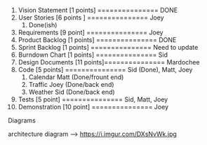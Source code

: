 1. Vision Statement [1 points] =============== DONE
2. User Stories [6 points ] 	=============== Joey
	1. Done(ish)
3. Requirements [9 point]		=============== Joey
4. Product Backlog [1 points]  =============== DONE
5. Sprint Backlog [1 points] 	=============== Need to update
6. Burndown Chart [1 points]	=============== Sid
7. Design Documents [11 points]=============== Mardochee
8. Code [5 points] 		    =============== Sid (Done), Matt, Joey
	1. Calendar Matt (Done/frount end)
	2. Traffic Joey (Done/back end)
	3. Weather Sid (Done/back end)
9. Tests [5 point]				=============== Sid, Matt, Joey
10. Demonstration [10 point]	=============== Joey


Diagrams

architecture diagram --> https://i.imgur.com/DXsNvWk.jpg

